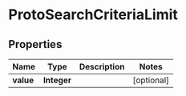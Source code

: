 

# ProtoSearchCriteriaLimit


## Properties

| Name | Type | Description | Notes |
|------------ | ------------- | ------------- | -------------|
|**value** | **Integer** |  |  [optional] |



